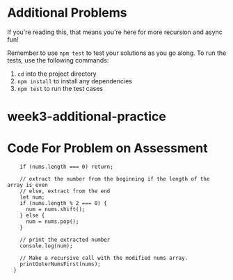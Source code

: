 # Additional Problems

If you're reading this, that means you're here for more recursion and async
fun!

Remember to use `npm test` to test your solutions as you go along. To run the
tests, use the following commands:

1. `cd` into the project directory
2. `npm install` to install any dependencies
3. `npm test` to run the test cases
# week3-additional-practice

# Code For Problem on Assessment
```function printOuterNumsFirst(nums) {
    if (nums.length === 0) return;

    // extract the number from the beginning if the length of the array is even
    // else, extract from the end
    let num;
    if (nums.length % 2 === 0) {
      num = nums.shift();
    } else {
      num = nums.pop();
    }

    // print the extracted number
    console.log(num);

    // Make a recursive call with the modified nums array.
    printOuterNumsFirst(nums);
  }
  ```
